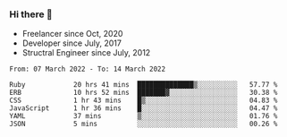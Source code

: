 ### Hi there 👋

- Freelancer since Oct, 2020
- Developer since July, 2017
- Structral Engineer since July, 2012

<!--START_SECTION:waka-->

```text
From: 07 March 2022 - To: 14 March 2022

Ruby            20 hrs 41 mins  ██████████████▒░░░░░░░░░░   57.77 %
ERB             10 hrs 52 mins  ███████▓░░░░░░░░░░░░░░░░░   30.38 %
CSS             1 hr 43 mins    █▒░░░░░░░░░░░░░░░░░░░░░░░   04.83 %
JavaScript      1 hr 36 mins    █░░░░░░░░░░░░░░░░░░░░░░░░   04.47 %
YAML            37 mins         ▒░░░░░░░░░░░░░░░░░░░░░░░░   01.76 %
JSON            5 mins          ░░░░░░░░░░░░░░░░░░░░░░░░░   00.26 %
```

<!--END_SECTION:waka-->
